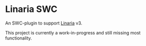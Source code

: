 # Linaria SWC

An SWC-plugin to support [Linaria](https://linaria.dev/) v3.

This project is currently a work-in-progress and still missing most functionality.
